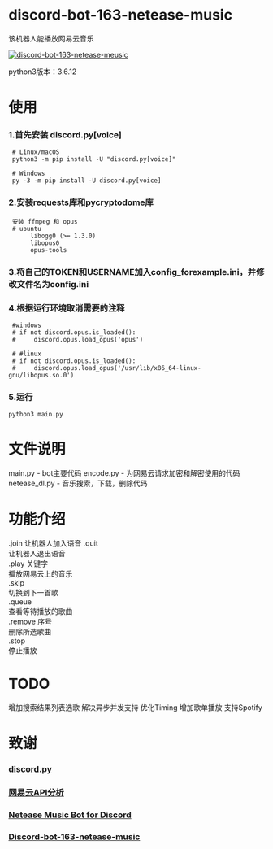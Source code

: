 # discord-bot-163-netease-music
该机器人能播放网易云音乐

[![discord-bot-163-netease-meusic](https://socialify.git.ci/vinelin/discord-bot-163-netease-meusic/image?description=1&font=Inter&language=1&owner=1&pattern=Brick%20Wall&theme=Light)](https://github.com/vinelin/discord-bot-163-netease-meusic/)

python3版本：3.6.12

# 使用
### 1.首先安装 discord.py[voice]

     # Linux/macOS
     python3 -m pip install -U "discord.py[voice]"

     # Windows
     py -3 -m pip install -U discord.py[voice]

### 2.安装requests库和pycryptodome库
     安装 ffmpeg 和 opus
     # ubuntu 
          libogg0 (>= 1.3.0)
          libopus0
          opus-tools

### 3.将自己的TOKEN和USERNAME加入config_forexample.ini，并修改文件名为config.ini

### 4.根据运行环境取消需要的注释
     #windows
     # if not discord.opus.is_loaded():
     #     discord.opus.load_opus('opus')

     # #linux
     # if not discord.opus.is_loaded():
     #     discord.opus.load_opus('/usr/lib/x86_64-linux-gnu/libopus.so.0')
     
### 5.运行
    python3 main.py
 
# 文件说明
main.py - bot主要代码
encode.py - 为网易云请求加密和解密使用的代码
netease_dl.py - 音乐搜索，下载，删除代码
    
# 功能介绍
.join 
让机器人加入语音
.quit  
让机器人退出语音   
.play 关键字  
播放网易云上的音乐  
.skip  
切换到下一首歌  
.queue  
查看等待播放的歌曲  
.remove 序号  
删除所选歌曲  
.stop  
停止播放  

# TODO
  增加搜索结果列表选歌
  解决异步并发支持
  优化Timing
  增加歌单播放
  支持Spotify

# 致谢
### [discord.py](https://github.com/Rapptz/discord.py)
### [网易云API分析](https://www.dazhuanlan.com/2020/03/20/5e73cb9a327c6/)
### [Netease Music Bot for Discord](https://github.com/vinelin/discord-netease-music-bot)
### [Discord-bot-163-netease-music](https://github.com/vinelin/discord-bot-163-netease-music)

